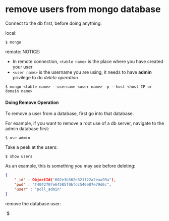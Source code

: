 # remove users from mongo database

Connect to the db first, before doing anything.

local:

`$ mongo`

remote:
NOTICE: 
- In remote connection, `<table name>` is the place where you have created your user
- `<user name>` is the username you are using, it needs to have **admin** privilege to do *delete operation* 


 `$ mongo <table name> --username <user name> -p --host <host IP or domain name>`


#### Doing Remove Operation

To remove a user from a database, first go into that database.


For example, if you want to remove a root use of a db server,
navigate to the admin database first:

`$ use admin`

Take a peek at the users:

`$ show users`

As an example, this is something you may see before deleting:

```json
{
	"_id" : ObjectId("602e3b362e321f22a2eaa99a"),
	"pwd" : "f4042707e64585f9bfdc546e07e79d6c",
	"user" : "poll_admin"
}
```

remove the database user:

`$
